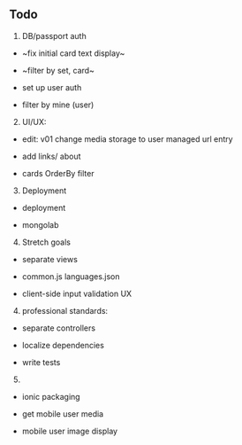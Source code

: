
## Todo

1.  DB/passport auth  

- ~fix initial card text display~

- ~filter by set, card~

- set up user auth  

- filter by mine (user)  

2.  UI/UX:

- edit: v01 change media storage to user managed url entry  

- add links/ about  

- cards OrderBy filter 


3.  Deployment  

- deployment

- mongolab  


4. Stretch goals    

- separate views  

- common.js languages.json  

- client-side input validation UX  


4.  professional standards:  

- separate controllers  

- localize dependencies  

- write tests  

5.  

- ionic packaging

- get mobile user media

- mobile user image display
